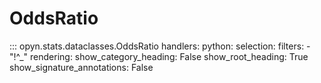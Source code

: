 
# OddsRatio

::: opyn.stats.dataclasses.OddsRatio
    handlers:
        python:
          selection:
            filters:
              - "!^_"
    rendering:
        show_category_heading: False
        show_root_heading: True
        show_signature_annotations: False
